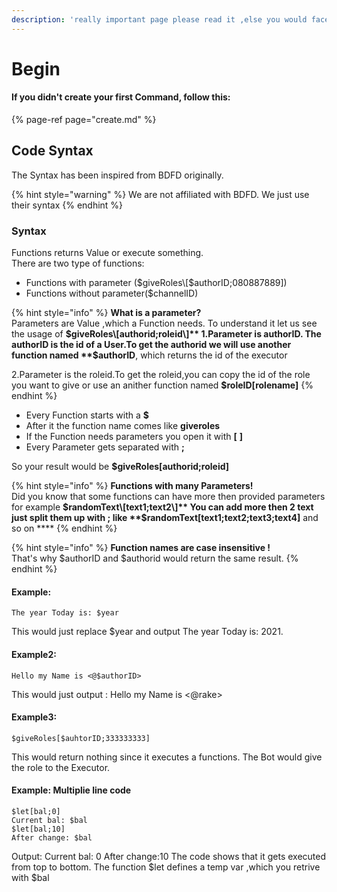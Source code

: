 ```yaml
---
description: 'really important page please read it ,else you would face to problems'
---
```


# Begin

#### If you didn't create your first Command, follow this:

{% page-ref page="create.md" %}

## Code Syntax

The Syntax has been inspired from BDFD originally. 

{% hint style="warning" %}
We are not affiliated with BDFD. We just use their syntax
{% endhint %}

### Syntax

Functions returns Value or execute something.  
There are two type of functions:

* Functions with parameter \($giveRoles\[$authorID;080887889\]\)
* Functions without parameter\($channelID\)

{% hint style="info" %}
**What is a parameter?**  
Parameters are Value ,which a Function needs. To understand it let us see the usage of **$giveRoles\[authorid;roleid\]**  
1.Parameter is authorID. The authorID is the id of a User.To get the authorid we will use another function named **$authorID**, which returns the id of the executor

2.Parameter is the roleid.To get the roleid,you can copy the id of the role you want to give or use an anither function named **$roleID\[rolename\]**
{% endhint %}

* Every Function starts with a **$**
* After it the function name comes like **giveroles**
* If the Function needs parameters you open it with **\[** **\]** 
* Every Parameter gets separated with **;** 

So your result would be **$giveRoles\[authorid;roleid\]**

{% hint style="info" %}
**Functions with many Parameters!**  
Did you know that some functions can have more then provided parameters for example **$randomText\[text1;text2\]**   
You can add more then 2 text just split them up with ;  
like **$randomText\[text1;text2;text3;text4\]** and so on ****
{% endhint %}

{% hint style="info" %}
**Function names are case insensitive !**  
That's why $authorID and $authorid would return the same result.
{% endhint %}

#### Example:

```text
The year Today is: $year
```

This would just replace $year and output The year Today is: 2021.

#### Example2:

```text
Hello my Name is <@$authorID>
```

This would just output : Hello my Name is &lt;@rake&gt;

#### Example3:

```text
$giveRoles[$auhtorID;333333333]
```

This would return nothing since it executes a functions. The Bot would give the role to the Executor.

#### Example: Multiplie line code
```
$let[bal;0]
Current bal: $bal
$let[bal;10]
After change: $bal
```
Output:
Current bal: 0
After change:10 
The code shows that it gets executed from top to bottom.
The function $let defines a temp var ,which you retrive with $bal
